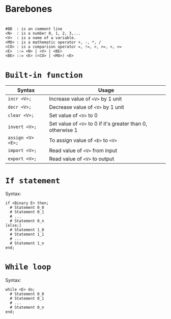 # Barebones

#
```
#BB  : is an comment line
<N>  : is a number 0, 1, 2, 3,...
<V>  : is a name of a variable.
<MO> : is a mathematic operator +, -, *, /
<CO> : is a comparison operator =, !=, >, >=, <, <=
<E>  ::= <N> | <V> | <BE>
<BE> ::= <E> (<CO> | <MO>) <E>
```

# `Built-in function`
| Syntax | Usage |
|-|-|
| `incr <V>;`  | Increase value of `<V>` by 1 unit |
| `decr <V>;`  | Decrease value of `<V>` by 1 unit |
| `clear <V>;` | Set value of `<V>` to 0 |
| `invert <V>;` | Set value of `<V>` to 0 if it's greater than 0, otherwise 1 |
| `assign <V> <E>;` | To assign value of `<E>` to `<V>` |
| `import <V>;` | Read value of `<V>` from input |
| `export <V>;` | Read value of `<V>` to output |

# `If statement`
Syntax:
```
if <Binary E> then;
  # Statement 0_0
  # Statement 0_1
  # ...
  # Statement 0_n
[else;]
  # Statement 1_0
  # Statement 1_1
  # ...
  # Statement 1_n
end;
```

# `While loop`
Syntax:
```
while <E> do;
  # Statement 0_0
  # Statement 0_1
  # ...
  # Statement 0_n
end;
```
